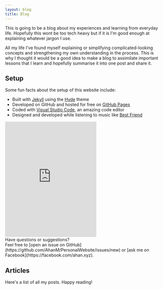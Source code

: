```yaml
---
layout: blog
title: Blog
---
```


<p class="message">
  This is going to be a blog about my experiences and learning from everyday life. Hopefully this wont be too tech heavy but if it is I'm good enough at explaining whatever jargon I use.  
</p>

All my life I've found myself explaining or simplifying complicated-looking concepts and strengthening my own understanding in the process. This is why I thought it would be a good idea to make a blog to assimilate important lessons that I learn and hopefully summarise it into one post and share it.

## Setup

Some fun facts about the setup of this website include:

* Built with [Jekyll](http://jekyllrb.com) using the [Hyde](http://hyde.getpoole.com) theme
* Developed on GitHub and hosted for free on [GitHub Pages](https://pages.github.com)
* Coded with [Visual Studio Code](https://code.visualstudio.com), an amazing code editor
* Designed and developed while listening to music like [Best Friend](https://open.spotify.com/track/47Bg6IrMed1GPbxRgwH2aC?si=YRowfgmVSAOADl1aCWytjg)

<iframe src="https://open.spotify.com/embed/track/47Bg6IrMed1GPbxRgwH2aC" width="300" height="380" frameborder="0" allowtransparency="true" allow="encrypted-media"></iframe>

<br/>
Have questions or suggestions? <br/>
Feel free to [open an issue on GitHub](https://github.com/AhanM/PersonalWebsite/issues/new) or [ask me on Facebook](https://facebook.com/ahan.xyz).

## Articles

Here's a list of all my posts. Happy reading!